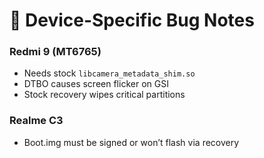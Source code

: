 # 📱 Device-Specific Bug Notes

### Redmi 9 (MT6765)
- Needs stock `libcamera_metadata_shim.so`
- DTBO causes screen flicker on GSI
- Stock recovery wipes critical partitions

### Realme C3
- Boot.img must be signed or won’t flash via recovery

